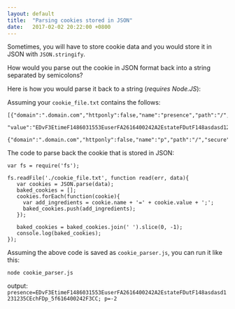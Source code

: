 ```yaml
---
layout: default
title:  "Parsing cookies stored in JSON"
date:   2017-02-02 20:22:00 +0800
---
```


Sometimes, you will have to store cookie data and you would store it in JSON with `JSON.stringify`. 

How would you parse out the cookie in JSON format back into a string separated by semicolons?

Here is how you would parse it back to a string (*requires Node.JS*):

Assuming your `cookie_file.txt` contains the follows:

```
[{"domain":".domain.com","httponly":false,"name":"presence","path":"/","secure":true,
  "value":"EDvF3EtimeF1486031553EuserFA2616400242A2EstateFDutF148asdasd1231235CEchFDp_5f616400242F3CC"},
  {"domain":".domain.com","httponly":false,"name":"p","path":"/","secure":false,"value":"-2"}]
```

The code to parse back the cookie that is stored in JSON:

```
var fs = require('fs');

fs.readFile('./cookie_file.txt', function read(err, data){
   var cookies = JSON.parse(data);
   baked_cookies = [];
   cookies.forEach(function(cookie){
     var add_ingredients = cookie.name + '=' + cookie.value + ';';
     baked_cookies.push(add_ingredients);
   });

   baked_cookies = baked_cookies.join(' ').slice(0, -1);
   console.log(baked_cookies);
});
```
Assuming the above code is saved as `cookie_parser.js`, you can run it like this:

`node cookie_parser.js`

output: `presence=EDvF3EtimeF1486031553EuserFA2616400242A2EstateFDutF148asdasd1231235CEchFDp_5f616400242F3CC; p=-2`
